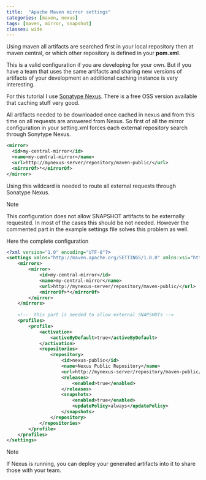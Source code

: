 ```yaml
---
title:  "Apache Maven mirror settings"
categories: [maven, nexus]
tags: [maven, mirror, snapshot]
classes: wide
---
```


Using maven all artifacts are searched first in your local repository then at maven central, or which other repository is defined in your **pom.xml**.

This is a valid configuration if you are developing for your own. But if you have a team that uses the same artifacts and sharing new versions of artifacts of your development an additional caching instance is very interesting.

For this tutorial I use [Sonatype Nexus](https://www.sonatype.com/products/sonatype-nexus-repository). There is a free OSS version available that caching stuff very good. 

All artifacts needed to be downloaded once cached in nexus and from this time on all requests are answered from Nexus. So first of all the mirror configuration in your setting.xml forces each external repository search through Sonytype Nexus.

```xml
<mirror>
  <id>my-central-mirror</id>
  <name>my-central-mirror</name>
  <url>http://mynexus-server/repository/maven-public/</url>
  <mirrorOf>*</mirrorOf>
</mirror>
```

Using this wildcard is needed to route all external requests through Sonatype Nexus.

 > [!NOTE]
 > This configuration does not allow SNAPSHOT artifacts to be externally requested. In most of the cases this should be not needed. However the commented part in the example settings file solves this problem as well.

Here the complete configuration

```xml
<?xml version="1.0" encoding="UTF-8"?>
<settings xmlns="http://maven.apache.org/SETTINGS/1.0.0" xmlns:xsi="http://www.w3.org/2001/XMLSchema-instance" xsi:schemaLocation="http://maven.apache.org/SETTINGS/1.0.0 http://maven.apache.org/xsd/settings-1.0.0.xsd">
    <mirrors>
        <mirror>
            <id>my-central-mirror</id>
            <name>my-central-mirror</name>
            <url>http://mynexus-server/repository/maven-public/</url>
            <mirrorOf>*</mirrorOf>
        </mirror>
    </mirrors>
	
    <!--  this part is needed to allow external SNAPSHOTs -->
    <profiles>
        <profile>
            <activation>
                <activeByDefault>true</activeByDefault>
            </activation>
            <repositories>
                <repository>
                    <id>nexus-public</id>
                    <name>Nexus Public Repository</name>
                    <url>http://mynexus-server/repository/maven-public/</url>
                    <releases>
                        <enabled>true</enabled>
                    </releases>
                    <snapshots>
                        <enabled>true</enabled>
                        <updatePolicy>always</updatePolicy>
                    </snapshots>
                </repository>
            </repositories>
        </profile>
    </profiles>
</settings>
```

> [!NOTE]
> If Nexus is running, you can deploy your generated artifacts into it to share those with your team.